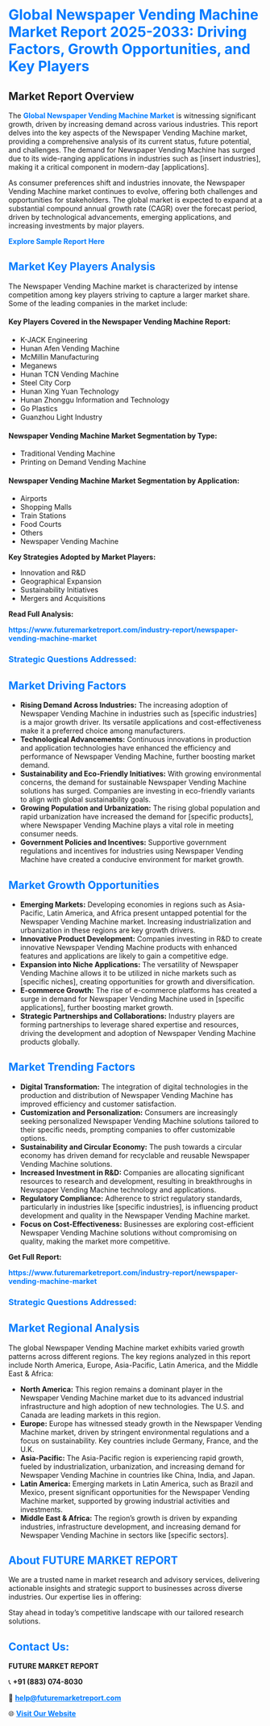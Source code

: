 <h1 style="color: #007BFF;">Global Newspaper Vending Machine Market Report 2025-2033: Driving Factors, Growth Opportunities, and Key Players</h1>

<section id="overview">
<h2>Market Report Overview</h2>
<p>The <a href="https://www.futuremarketreport.com/industry-report/newspaper-vending-machine-market" style="color: #007BFF; text-decoration: none;"><strong>Global Newspaper Vending Machine Market</strong></a> is witnessing significant growth, driven by increasing demand across various industries. This report delves into the key aspects of the Newspaper Vending Machine market, providing a comprehensive analysis of its current status, future potential, and challenges. The demand for Newspaper Vending Machine has surged due to its wide-ranging applications in industries such as [insert industries], making it a critical component in modern-day [applications].</p>
<p>As consumer preferences shift and industries innovate, the Newspaper Vending Machine market continues to evolve, offering both challenges and opportunities for stakeholders. The global market is expected to expand at a substantial compound annual growth rate (CAGR) over the forecast period, driven by technological advancements, emerging applications, and increasing investments by major players.</p>
</section>

<section id="overview">
<p><a href="https://www.futuremarketreport.com/request-sample/reportId=113064" style="color: #007BFF; text-decoration: none;"><strong>Explore Sample Report Here</strong></a></p>
</section>

<section id="key-players">
<h2 style="color: #007BFF;">Market Key Players Analysis</h2>
<p>The Newspaper Vending Machine market is characterized by intense competition among key players striving to capture a larger market share. Some of the leading companies in the market include:</p>
<h4>Key Players Covered in the Newspaper Vending Machine Report:</h4>
<ul><li>K-JACK Engineering</li><li>Hunan Afen Vending Machine</li><li>McMillin Manufacturing</li><li>Meganews</li><li>Hunan TCN Vending Machine</li><li>Steel City Corp</li><li>Hunan Xing Yuan Technology</li><li>Hunan Zhonggu Information and Technology</li><li>Go Plastics</li><li>Guanzhou Light Industry</li></ul>
<h4>Newspaper Vending Machine Market Segmentation by Type:</h4>
<ul><li>Traditional Vending Machine</li><li>Printing on Demand Vending Machine</li></ul>

<h4>Newspaper Vending Machine Market Segmentation by Application:</h4>
<ul><li>Airports</li><li>Shopping Malls</li><li>Train Stations</li><li>Food Courts</li><li>Others</li><li>Newspaper Vending Machine</li></ul>
<p><strong>Key Strategies Adopted by Market Players:</strong></p>
<ul>
<li>Innovation and R&D</li>
<li>Geographical Expansion</li>
<li>Sustainability Initiatives</li>
<li>Mergers and Acquisitions</li>
</ul>
</section>

<section>
<p><strong>Read Full Analysis: </strong></p><a href="https://www.futuremarketreport.com/industry-report/newspaper-vending-machine-market" style="color: #007BFF; text-decoration: none;"><strong>https://www.futuremarketreport.com/industry-report/newspaper-vending-machine-market</strong></a>
<h3 style="color: #007BFF;">Strategic Questions Addressed:</h3>
</section>

<section id="driving-factors">
<h2 style="color: #007BFF;">Market Driving Factors</h2>
<ul>
<li><strong>Rising Demand Across Industries:</strong> The increasing adoption of Newspaper Vending Machine in industries such as [specific industries] is a major growth driver. Its versatile applications and cost-effectiveness make it a preferred choice among manufacturers.</li>
<li><strong>Technological Advancements:</strong> Continuous innovations in production and application technologies have enhanced the efficiency and performance of Newspaper Vending Machine, further boosting market demand.</li>
<li><strong>Sustainability and Eco-Friendly Initiatives:</strong> With growing environmental concerns, the demand for sustainable Newspaper Vending Machine solutions has surged. Companies are investing in eco-friendly variants to align with global sustainability goals.</li>
<li><strong>Growing Population and Urbanization:</strong> The rising global population and rapid urbanization have increased the demand for [specific products], where Newspaper Vending Machine plays a vital role in meeting consumer needs.</li>
<li><strong>Government Policies and Incentives:</strong> Supportive government regulations and incentives for industries using Newspaper Vending Machine have created a conducive environment for market growth.</li>
</ul>
</section>

<section id="growth-opportunities">
<h2 style="color: #007BFF;">Market Growth Opportunities</h2>
<ul>
<li><strong>Emerging Markets:</strong> Developing economies in regions such as Asia-Pacific, Latin America, and Africa present untapped potential for the Newspaper Vending Machine market. Increasing industrialization and urbanization in these regions are key growth drivers.</li>
<li><strong>Innovative Product Development:</strong> Companies investing in R&D to create innovative Newspaper Vending Machine products with enhanced features and applications are likely to gain a competitive edge.</li>
<li><strong>Expansion into Niche Applications:</strong> The versatility of Newspaper Vending Machine allows it to be utilized in niche markets such as [specific niches], creating opportunities for growth and diversification.</li>
<li><strong>E-commerce Growth:</strong> The rise of e-commerce platforms has created a surge in demand for Newspaper Vending Machine used in [specific applications], further boosting market growth.</li>
<li><strong>Strategic Partnerships and Collaborations:</strong> Industry players are forming partnerships to leverage shared expertise and resources, driving the development and adoption of Newspaper Vending Machine products globally.</li>
</ul>
</section>

<section id="trending-factors">
<h2 style="color: #007BFF;">Market Trending Factors</h2>
<ul>
<li><strong>Digital Transformation:</strong> The integration of digital technologies in the production and distribution of Newspaper Vending Machine has improved efficiency and customer satisfaction.</li>
<li><strong>Customization and Personalization:</strong> Consumers are increasingly seeking personalized Newspaper Vending Machine solutions tailored to their specific needs, prompting companies to offer customizable options.</li>
<li><strong>Sustainability and Circular Economy:</strong> The push towards a circular economy has driven demand for recyclable and reusable Newspaper Vending Machine solutions.</li>
<li><strong>Increased Investment in R&D:</strong> Companies are allocating significant resources to research and development, resulting in breakthroughs in Newspaper Vending Machine technology and applications.</li>
<li><strong>Regulatory Compliance:</strong> Adherence to strict regulatory standards, particularly in industries like [specific industries], is influencing product development and quality in the Newspaper Vending Machine market.</li>
<li><strong>Focus on Cost-Effectiveness:</strong> Businesses are exploring cost-efficient Newspaper Vending Machine solutions without compromising on quality, making the market more competitive.</li>
</ul>
</section>

<section>
<p><strong>Get Full Report: </strong></p><a href="https://www.futuremarketreport.com/industry-report/newspaper-vending-machine-market" style="color: #007BFF; text-decoration: none;"><strong>https://www.futuremarketreport.com/industry-report/newspaper-vending-machine-market</strong></a>
<h3 style="color: #007BFF;">Strategic Questions Addressed:</h3>
</section>


<section id="regional-analysis">
<h2 style="color: #007BFF;">Market Regional Analysis</h2>
<p>The global Newspaper Vending Machine market exhibits varied growth patterns across different regions. The key regions analyzed in this report include North America, Europe, Asia-Pacific, Latin America, and the Middle East & Africa:</p>
<ul>
<li><strong>North America:</strong> This region remains a dominant player in the Newspaper Vending Machine market due to its advanced industrial infrastructure and high adoption of new technologies. The U.S. and Canada are leading markets in this region.</li>
<li><strong>Europe:</strong> Europe has witnessed steady growth in the Newspaper Vending Machine market, driven by stringent environmental regulations and a focus on sustainability. Key countries include Germany, France, and the U.K.</li>
<li><strong>Asia-Pacific:</strong> The Asia-Pacific region is experiencing rapid growth, fueled by industrialization, urbanization, and increasing demand for Newspaper Vending Machine in countries like China, India, and Japan.</li>
<li><strong>Latin America:</strong> Emerging markets in Latin America, such as Brazil and Mexico, present significant opportunities for the Newspaper Vending Machine market, supported by growing industrial activities and investments.</li>
<li><strong>Middle East & Africa:</strong> The region’s growth is driven by expanding industries, infrastructure development, and increasing demand for Newspaper Vending Machine in sectors like [specific sectors].</li>
</ul>
</section>

<footer>
<h2 style="color: #007BFF;">About FUTURE MARKET REPORT</h2>
<p>We are a trusted name in market research and advisory services, delivering actionable insights and strategic support to businesses across diverse industries. Our expertise lies in offering:</p>

<p>Stay ahead in today’s competitive landscape with our tailored research solutions.</p>

<h2 style="color: #007BFF;">Contact Us:</h2>
<p><strong>FUTURE MARKET REPORT</strong></p>
<p>📞 <strong>+91 (883) 074-8030</strong></p>
<p>📧 <strong><a href="mailto:help@futuremarketreport.com" style="color: #007BFF;">help@futuremarketreport.com</a></strong></p>
<p>🌐 <strong><a href="https://www.futuremarketreport.com/" style="color: #007BFF;">Visit Our Website</a></strong></p>
</footer>